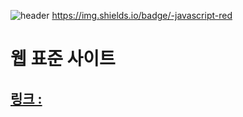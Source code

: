 ![header](https://capsule-render.vercel.app/api?type=transparent&color=auto&height=200&section=header&text=웹표준사이트&fontSize=90)
https://img.shields.io/badge/-javascript-red
# 웹 표준 사이트
## [링크 : ](http://wotjr294.dothome.co.kr/web/index.html)

